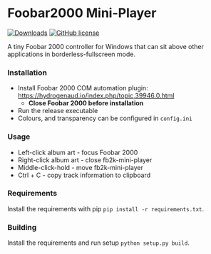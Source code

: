 # Foobar2000 Mini-Player
[![Downloads](https://img.shields.io/github/downloads/th3-z/fb2k-mini-player/total.svg)](https://img.shields.io/github/downloads/th3-z/fb2k-mini-player/total.svg)
[![GitHub license](https://img.shields.io/github/license/th3-z/fb2k-mini-player)](https://github.com/th3-z/fb2k-mini-player/blob/master/LICENSE)

A tiny Foobar 2000 controller for Windows that can sit above other applications in borderless-fullscreen mode.

### Installation
* Install Foobar 2000 COM automation plugin: https://hydrogenaud.io/index.php/topic,39946.0.html
  - **Close Foobar 2000 before installation**
* Run the release executable
* Colours, and transparency can be configured in `config.ini`

### Usage
* Left-click album art - focus Foobar 2000
* Right-click album art - close fb2k-mini-player
* Middle-click-hold - move fb2k-mini-player
* Ctrl + C - copy track information to clipboard

### Requirements
Install the requirements with pip `pip install -r requirements.txt`.

### Building
Install the requirements and run  setup `python setup.py build`.

